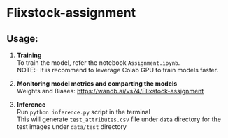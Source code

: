 # Flixstock-assignment

## Usage:

1. **Training**<br>
To train the model, refer the notebook `Assignment.ipynb`.<br>
NOTE:- It is recommend to leverage Colab GPU to train models faster. 

2. **Monitoring model metrics and comparting the models**<br>
Weights and Biases: https://wandb.ai/vs74/Flixstock-assignment

3. **Inference** <br>
Run  `python inference.py` script in the terminal<br>
This will generate `test_attributes.csv` file under `data` directory for the test images under `data/test` directory